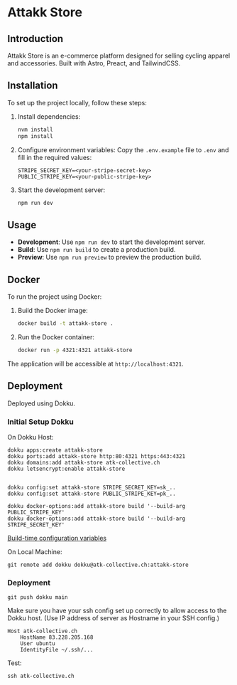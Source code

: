 # Attakk Store

## Introduction

Attakk Store is an e-commerce platform designed for selling cycling apparel and accessories. Built with Astro, Preact, and TailwindCSS.

## Installation

To set up the project locally, follow these steps:

1. Install dependencies:

   ```bash
   nvm install
   npm install
   ```

1. Configure environment variables:
   Copy the `.env.example` file to `.env` and fill in the required values:

   ```
   STRIPE_SECRET_KEY=<your-stripe-secret-key>
   PUBLIC_STRIPE_KEY=<your-public-stripe-key>
   ```

1. Start the development server:

   ```bash
   npm run dev
   ```

## Usage

- **Development**: Use `npm run dev` to start the development server.
- **Build**: Use `npm run build` to create a production build.
- **Preview**: Use `npm run preview` to preview the production build.

## Docker

To run the project using Docker:

1. Build the Docker image:

   ```bash
   docker build -t attakk-store .
   ```

2. Run the Docker container:
   ```bash
   docker run -p 4321:4321 attakk-store
   ```

The application will be accessible at `http://localhost:4321`.

## Deployment

Deployed using Dokku.

### Initial Setup Dokku

On Dokku Host:

```
dokku apps:create attakk-store
dokku ports:add attakk-store http:80:4321 https:443:4321
dokku domains:add attakk-store atk-collective.ch
dokku letsencrypt:enable attakk-store


dokku config:set attakk-store STRIPE_SECRET_KEY=sk_..
dokku config:set attakk-store PUBLIC_STRIPE_KEY=pk_..

dokku docker-options:add attakk-store build '--build-arg PUBLIC_STRIPE_KEY'
dokku docker-options:add attakk-store build '--build-arg STRIPE_SECRET_KEY'
```

[Build-time configuration variables](https://dokku.com/docs/deployment/builders/dockerfiles/#build-time-configuration-variables)

On Local Machine:

```
git remote add dokku dokku@atk-collective.ch:attakk-store
```

### Deployment

```
git push dokku main
```

Make sure you have your ssh config set up correctly to allow access to the Dokku host. (Use IP address of server as Hostname in your SSH config.)

```
Host atk-collective.ch
    HostName 83.228.205.168
    User ubuntu
    IdentityFile ~/.ssh/...
```

Test:

```
ssh atk-collective.ch
```
